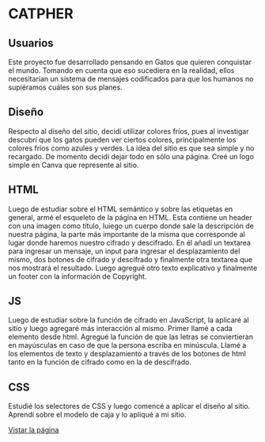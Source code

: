 # CATPHER

## Usuarios

Este proyecto fue desarrollado pensando en Gatos que quieren conquistar el mundo. Tomando en cuenta que eso sucediera en la realidad, ellos necesitarían un sistema de mensajes codificados para que los humanos no supiéramos cuáles son sus planes.

## Diseño
Respecto al diseño del sitio, decidí utilizar colores fríos, pues al investigar descubrí que los gatos pueden ver ciertos colores, principalmente los colores fríos como azules y verdes.
La idea del sitio es que sea simple y no recargado. De momento decidí dejar todo en sólo una página. 
Creé un logo simple en Canva que represente al sitio.

## HTML
Luego de estudiar sobre el HTML semántico y sobre las etiquetas en general, armé el esqueleto de la página en HTML. 
Esta contiene un header con una imagen como título, luiego un cuerpo donde sale la descripción de nuestra página, la parte más importante de la misma que corresponde al lugar donde haremos nuestro cifrado y descifrado. En él añadí un textarea para ingresar un mensaje, un input para ingresar el desplazamiento del mismo, dos botones de cifrado y descifrado y finalmente otra textarea que nos mostrará el resultado.
Luego agregué otro texto explicativo y finalmente un footer con la información de Copyright.

## JS
Luego de estudiar sobre la función de cifrado en JavaScript, la aplicaré al sitio y luego agregaré más interacción al mismo. 
Primer llamé a cada elemento desde html. Agregué la función de que las letras se conviertieran en mayúsculas en caso de que la persona escriba en minúscula.
Llamé a los elementos de texto y desplazamiento a través de los botones de html tanto en la función de cifrado como en la de descifrado.

## CSS
Estudié los selectores de CSS y luego comencé a aplicar el diseño al sitio. Aprendí sobre el modelo de caja y lo apliqué a mi sitio.

[Vistar la página](https://mpazjelvez.github.io/SCL019-cipher/src/index.html)
